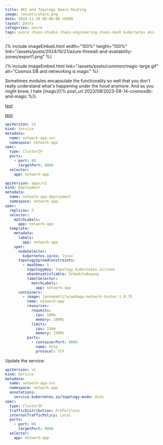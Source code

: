 ```yaml
---
title: AKS and Topology Aware Routing
image: /assets/share.png
date: 2024-11-28 06:00:00 +0300
layout: posts
categories: azure
tags: azure chaos-studio chaos-engineering chaos-mesh kubernetes aks
---
```


{% include imageEmbed.html width="100%" height="100%" link="/assets/posts/2024/10/21/azure-firewall-and-availability-zones/export1.png" %}

{% include imageEmbed.html link="/assets/posts/common/magic-large.gif" alt="Cosmos DB and networking is magic" %}

Sometimes modules encapsulate the functionality so well that you don't really understand
what's happening under the hood anymore. And as you might know, I hate [magic]({% post_url 2023/08/2023-08-14-cosmosdb-and-magic %}).

[text](https://kubernetes.io/docs/concepts/scheduling-eviction/topology-spread-constraints/)

[text](https://kubernetes.io/docs/concepts/services-networking/topology-aware-routing/)

```yaml
apiVersion: v1
kind: Service
metadata:
  name: network-app-svc
  namespace: network-app
spec:
  type: ClusterIP
  ports:
    - port: 80
      targetPort: 8080
  selector:
    app: network-app
```

```yaml
apiVersion: apps/v1
kind: Deployment
metadata:
  name: network-app-deployment
  namespace: network-app
spec:
  replicas: 3
  selector:
    matchLabels:
      app: network-app
  template:
    metadata:
      labels:
        app: network-app
    spec:
      nodeSelector:
        kubernetes.io/os: linux
      topologySpreadConstraints:
        - maxSkew: 1
          topologyKey: topology.kubernetes.io/zone
          whenUnsatisfiable: ScheduleAnyway
          labelSelector:
            matchLabels:
              app: network-app
      containers:
        - image: jannemattila/webapp-network-tester:1.0.75
          name: network-app
          resources:
            requests:
              cpu: 100m
              memory: 100Mi
            limits:
              cpu: 150m
              memory: 150Mi
          ports:
            - containerPort: 8080
              name: http
              protocol: TCP
```

Update the service:

```yaml
apiVersion: v1
kind: Service
metadata:
  name: network-app-svc
  namespace: network-app
  annotations:
    service.kubernetes.io/topology-mode: Auto
spec:
  type: ClusterIP
  trafficDistribution: PreferClose
  internalTrafficPolicy: Local
  ports:
    - port: 80
      targetPort: 8080
  selector:
    app: network-app
```
